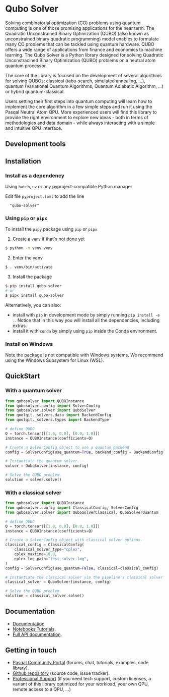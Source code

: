 # Qubo Solver

Solving combinatorial optimization (CO) problems using quantum computing is one of those promising applications for the near term. The Quadratic Unconstrained Binary Optimization (QUBO) (also known as unconstrained binary quadratic programming) model enables to formulate many CO problems that can be tackled using quantum hardware. QUBO offers a wide range of applications from finance and economics to machine learning.
The Qubo Solver is a Python library designed for solving Quadratic Unconstracined Binary Optimization (QUBO) problems on a neutral atom quantum processor.

The core of the library is focused on the development of several algorithms for solving QUBOs: classical (tabu-search, simulated annealing, ...), quantum (Variational Quantum Algorithms, Quantum Adiabatic Algorithm, ...) or hybrid quantum-classical.

Users setting their first steps into quantum computing will learn how to implement the core algorithm in a few simple steps and run it using the Pasqal Neutral Atom QPU. More experienced users will find this library to provide the right environment to explore new ideas - both in terms of methodologies and data domain - while always interacting with a simple and intuitive QPU interface.

## Development tools

## Installation

### Install as a dependency

Using `hatch`, `uv` or any pyproject-compatible Python manager

Edit file `pyproject.toml` to add the line

```
  "qubo-solver"
```

### Using `pip` or `pipx`

To install the `pipy` package using `pip` or `pipx`

1. Create a `venv` if that's not done yet

```sh
$ python -m venv venv

```

2. Enter the venv

```sh
$ . venv/bin/activate
```

3. Install the package

```sh
$ pip install qubo-solver
# or
$ pipx install qubo-solver
```

Alternatively, you can also:

* install with `pip` in development mode by simply running `pip install -e .`. Notice that in this way
  you will install all the dependencies, including extras.
* install it with `conda` by simply using `pip` inside the Conda environment.

### Install on Windows

Note the package is not compatible with Windows systems. We recommend using the Windows Subsystem for Linux (WSL).

## QuickStart

### With a quantum solver

```python
from qubosolver import QUBOInstance
from qubosolver.config import SolverConfig
from qubosolver.solver import QuboSolver
from qoolqit._solvers.data import BackendConfig
from qoolqit._solvers.types import BackendType

# define QUBO
Q = torch.tensor([[1.0, 0.0], [0.0, 1.0]])
instance = QUBOInstance(coefficients=Q)

# Create a SolverConfig object to use a quantum backend
config = SolverConfig(use_quantum=True, backend_config = BackendConfig(backend=BackendType.QUTIP))

# Instantiate the quantum solver.
solver = QuboSolver(instance, config)

# Solve the QUBO problem.
solution = solver.solve()
```

### With a classical solver

```python
from qubosolver import QUBOInstance
from qubosolver.config import ClassicalConfig, SolverConfig
from qubosolver.solver import QuboSolverClassical, QuboSolverQuantum

# define QUBO
Q = torch.tensor([[1.0, 0.0], [0.0, 1.0]])
instance = QUBOInstance(coefficients=Q)

# Create a SolverConfig object with classical solver options.
classical_config = ClassicalConfig(
    classical_solver_type="cplex",
    cplex_maxtime=10.0,
    cplex_log_path="test_solver.log",
)
config = SolverConfig(use_quantum=False, classical=classical_config)

# Instantiate the classical solver via the pipeline's classical solver dispatcher.
classical_solver = QuboSolver(instance, config)

# Solve the QUBO problem.
solution = classical_solver.solve()
```


## Documentation

- [Documentation](https://pasqal-io.github.io/qubo-solver/latest/)
- [Notebooks Tutorials](https://pasqal-io.github.io/qubo-solver/latest/tutorial/01-dataset-generation-and-loading/).
- [Full API documentation](https://pasqal-io.github.io/qubo-solver/latest/api/qubo_instance/).


## Getting in touch

- [Pasqal Community Portal](https://community.pasqal.com/) (forums, chat, tutorials, examples, code library).
- [Github repository](https://github.com/pasqal-io/qubo-solver) (source code, issue tracker).
- [Professional Support](https://www.pasqal.com/contact-us/) (if you need tech support, custom licenses, a variant of this library optimized for your workload, your own QPU, remote access to a QPU, ...)

